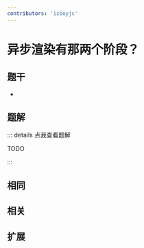 ```yaml
---
contributors: 'isboyjc'
---
```


# 异步渲染有那两个阶段？


## 题干

- 



## 题解

::: details 点我查看题解

  TODO

:::



## 相同


## 相关


## 扩展

